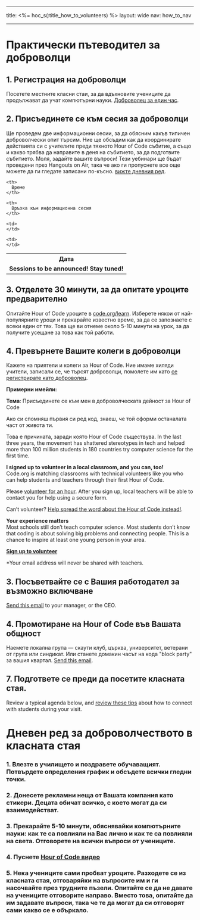 * * *

title: <%= hoc_s(:title_how_to_volunteers) %> layout: wide nav: how_to_nav

* * *

# Практически пътеводител за доброволци

## 1. Регистрация на доброволци

Посетете местните класни стаи, за да вдъхновите учениците да продължават да учат компютърни науки. [ Доброволец за един час](https://code.org/volunteer/engineer).

## 2. Присъединете се към сесия за доброволци

Ще проведем две информационни сесии, за да обясним какъв типичен доброволчески опит търсим. Ние ще обсъдим как да координирате действията си с учителите преди тяхното Hour of Code събитие, а също и какво трябва да направите в деня на събитието, за да подготвите събитието. Моля, задайте вашите въпроси! Тези уебинари ще бъдат проведени през Hangouts on Air, така че ако ги пропуснете все още можете да ги гледате записани по-късно. [ вижте дневния ред](https://docs.google.com/document/d/1y2PjgICSEnYGTD7MT1mvLS6RvA9BJDG4zWheD0ZFIUo/edit?usp=sharing).

<table>
  <tr>
    <th>
      Дата
    </th>
    
    <th>
      Време
    </th>
    
    <th>
      Връзка към информационна сесия
    </th>
  </tr>
  
  <tr>
    <td>
      <strong>Sessions to be announced! Stay tuned!</strong>
    </td>
    
    <td>
    </td>
    
    <td>
    </td>
  </tr>
</table>

## 3. Отделете 30 минути, за да опитате уроците предварително

Опитайте Hour of Code уроците в [ code.org/learn](https://code.org/learn). Изберете някои от най-популярните уроци и прекарайте известно време, за да се запознаете с всеки един от тях. Това ще ви отнеме около 5-10 минути на урок, за да получите усещане за това как той работи.

## 4. Превърнете Вашите колеги в доброволци

Кажете на приятели и колеги за Hour of Code. Ние имаме хиляди учители, записали се, че търсят доброволци, помолете им като [ се регистрирате като доброволец](https://code.org/volunteer).

**Примерни имейли:**

**Тема**: Присъединете се към мен в доброволческата дейност за Hour of Code

Ако си спомняш първия си ред код, знаеш, че той оформи останалата част от живота ти.

Това е причината, заради която Hour of Code съществува. In the last three years, the movement has shattered stereotypes in tech and helped more than 100 million students in 180 countries try computer science for the first time.

**I signed up to volunteer in a local classroom, and you can, too!**   
Code.org is matching classrooms with technical volunteers like you who can help students and teachers through their first Hour of Code.

Please [volunteer for an hour](https://code.org/volunteer/engineer). After you sign up, local teachers will be able to contact you for help using a secure form.

Can’t volunteer? [Help spread the word about the Hour of Code instead!](https://hourofcode.com/promote).

**Your experience matters**  
Most schools still don’t teach computer science. Most students don’t know that coding is about solving big problems and connecting people. This is a chance to inspire at least one young person in your area.

**[Sign up to volunteer](https://code.org/volunteer/engineer)**

*Your email address will never be shared with teachers.

## 3. Посъветвайте се с Вашия работодател за възможно включване

[Send this email](https://hourofcode.com/promote/resources#email) to your manager, or the CEO.

## 4. Промотиране на Hour of Code във Вашата общност

Наемете локална група — скаути клуб, църква, университет, ветерани от група или синдикат. Или станете домакин часът на кода "block party" за вашия квартал. [Send this email](https://hourofcode.com/promote/resources#email).

## 7. Подгответе се преди да посетите класната стая.

Review a typical agenda below, and [review these tips](https://code.org/files/CSTT_Volunteers.pdf) about how to connect with students during your visit.

# Дневен ред за доброволчеството в класната стая

### 1. Влезте в училището и поздравете обучаващият. Потвърдете определения график и обсъдете всички гледни точки.

### 2. Донесете рекламни неща от Вашата компания като стикери. Децата обичат всичко, с което могат да си взаимодействат.

### 3. Прекарайте 5-10 минути, обяснявайки компютърните науки: как те са повлияли на Вас лично и как те са повлияли на света. Отговорете на всички въпроси от учениците.

### 4. Пуснете [ Hour of Code видео](https://www.youtube.com/watch?v=2DxWIxec6yo)

### 5. Нека учениците сами пробват уроците. Разходете се из класната стая, отговаряйки на въпросите им и ги насочвайте през трудните пъзели. Опитайте се да не давате на учениците отговорите направо. Вместо това, опитайте да им задавате въпроси, така че те да могат да си отговорят сами какво се е объркало.